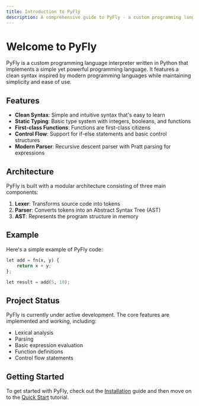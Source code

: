 ```yaml
---
title: Introduction to PyFly
description: A comprehensive guide to PyFly - a custom programming language interpreter written in Python
---
```


# Welcome to PyFly

PyFly is a custom programming language interpreter written in Python that implements a simple yet powerful programming language. It features a clean syntax inspired by modern programming languages while maintaining simplicity and ease of use.

## Features

- **Clean Syntax**: Simple and intuitive syntax that's easy to learn
- **Static Typing**: Basic type system with integers, booleans, and functions
- **First-class Functions**: Functions are first-class citizens
- **Control Flow**: Support for if-else statements and basic control structures
- **Modern Parser**: Recursive descent parser with Pratt parsing for expressions

## Architecture

PyFly is built with a modular architecture consisting of three main components:

1. **Lexer**: Transforms source code into tokens
2. **Parser**: Converts tokens into an Abstract Syntax Tree (AST)
3. **AST**: Represents the program structure in memory

## Example

Here's a simple example of PyFly code:

```python
let add = fn(x, y) {
    return x + y;
};

let result = add(5, 10);
```

## Project Status

PyFly is currently under active development. The core features are implemented and working, including:

- Lexical analysis
- Parsing
- Basic expression evaluation
- Function definitions
- Control flow statements

## Getting Started

To get started with PyFly, check out the [Installation](/getting-started/installation/) guide and then move on to the [Quick Start](/getting-started/quick-start/) tutorial. 